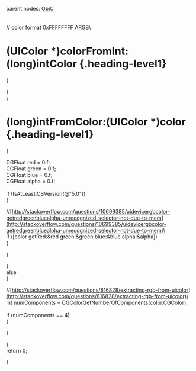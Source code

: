 parent nodes: [ObjC](ObjC.html)\
\
 \
 // color format 0xFFFFFFFF ARGB\

(UIColor \*)colorFromInt:(long)intColor {.heading-level1}
=======================================

{

}\
 \

(long)intFromColor:(UIColor \*)color {.heading-level1}
====================================

{

CGFloat red = 0.f;\
 CGFloat green = 0.f;\
 CGFloat blue = 0.f;\
 CGFloat alpha = 0.f;\
 \
 if (IsAtLeastiOSVersion(@"5.0"))\
 {

//[http://stackoverflow.com/questions/10699385/uidevicergbcolor-getredgreenbluealpha-unrecognized-selector-not-due-to-mem](http://stackoverflow.com/questions/10699385/uidevicergbcolor-getredgreenbluealpha-unrecognized-selector-not-due-to-mem)\
 \
 if ([color getRed:&red green:&green blue:&blue alpha:&alpha])\
 {

}

}\
 else\
 {

//[http://stackoverflow.com/questions/816828/extracting-rgb-from-uicolor](http://stackoverflow.com/questions/816828/extracting-rgb-from-uicolor)\
 int numComponents = CGColorGetNumberOfComponents(color.CGColor);\
 \
 if (numComponents == 4)\
 {

}

}\
 return 0;

}
